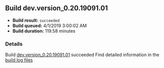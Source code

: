 ## Build dev.version_0.20.19091.01
- **Build result:** `succeeded`
- **Build queued:** 4/1/2019 3:00:02 AM
- **Build duration:** 119.58 minutes
### Details
Build [dev.version_0.20.19091.01](https://winappstudio.visualstudio.com/web/build.aspx?pcguid=a4ef43be-68ce-4195-a619-079b4d9834c2&builduri=vstfs%3a%2f%2f%2fBuild%2fBuild%2f27433) succeeded
Find detailed information in the [build log files](https://uwpctdiags.blob.core.windows.net/buildlogs/dev.version_0.20.19091.01_logs.zip)
